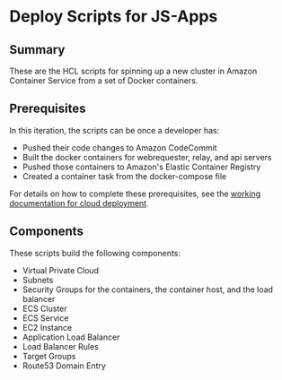 # Deploy Scripts for JS-Apps

## Summary

These are the HCL scripts for spinning up a new cluster in Amazon Container Service from a set of Docker containers.

## Prerequisites

In this iteration, the scripts can be once a developer has:

* Pushed their code changes to Amazon CodeCommit
* Built the docker containers for webrequester, relay, and api servers
* Pushed those containers to Amazon's Elastic Container Registry
* Created a container task from the docker-compose file

For details on how to complete these prerequisites, see the [working documentation for cloud deployment](https://github.com/AmbulnzLLC/devops-scratch/tree/develop/deploy-docs).

## Components

These scripts build the following components:

* Virtual Private Cloud
* Subnets
* Security Groups for the containers, the container host, and the load balancer
* ECS Cluster
* ECS Service
* EC2 Instance
* Application Load Balancer
* Load Balancer Rules
* Target Groups
* Route53 Domain Entry

